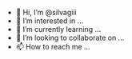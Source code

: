 - 👋 Hi, I’m @silvagiii
- 👀 I’m interested in ...
- 🌱 I’m currently learning ...
- 💞️ I’m looking to collaborate on ...
- 📫 How to reach me ...

<!---
silvagiii/silvagiii is a ✨ special ✨ repository because its `README.md` (this file) appears on your GitHub profile.
You can click the Preview link to take a look at your changes.
--->
